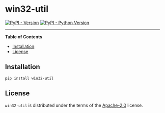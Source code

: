# win32-util

[![PyPI - Version](https://img.shields.io/pypi/v/win32-util.svg)](https://pypi.org/project/win32-util)
[![PyPI - Python Version](https://img.shields.io/pypi/pyversions/win32-util.svg)](https://pypi.org/project/win32-util)

-----

**Table of Contents**

- [Installation](#installation)
- [License](#license)

## Installation

```console
pip install win32-util
```

## License

`win32-util` is distributed under the terms of the [Apache-2.0](https://spdx.org/licenses/Apache-2.0.html) license.
